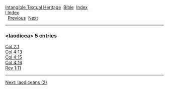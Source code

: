 [Intangible Textual Heritage](../../index)  [Bible](../index) 
[Index](index)   
[l Index](_l_)  
  [Previous](c06620)  [Next](c06622) 

------------------------------------------------------------------------

### &lt;laodicea&gt; 5 entries

[Col 2:1](../kjv/col002.htm#001)  
[Col 4:13](../kjv/col004.htm#013)  
[Col 4:15](../kjv/col004.htm#015)  
[Col 4:16](../kjv/col004.htm#016)  
[Rev 1:11](../kjv/rev001.htm#011)  

------------------------------------------------------------------------

[Next: laodiceans (2)](c06622)
